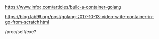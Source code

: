 https://www.infoq.com/articles/build-a-container-golang

https://blog.lab99.org/post/golang-2017-10-13-video-write-container-in-go-from-scratch.html


/proc/self/exe?
